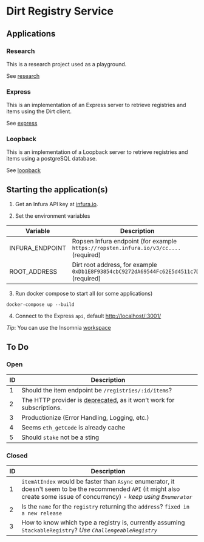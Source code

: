 # Dirt Registry Service

## Applications

### Research

This is a research project used as a playground.

See [research](./research)

### Express

This is an implementation of an Express server to retrieve registries and items using the Dirt client.

See [express](./express)

### Loopback

This is an implementation of a Loopback server to retrieve registries and items using a postgreSQL database.

See [loopback](./loopback)

## Starting the application(s)

1. Get an Infura API key at [infura.io](infura.io).

2. Set the environment variables

Variable | Description
---- | ----
INFURA_ENDPOINT | Ropsen Infura endpoint (for example `https://ropsten.infura.io/v3/cc....` (required)
ROOT_ADDRESS | Dirt root address, for example `0xDb1E8F93854cbC9272dA69544Fc62E5d4511c7D1` (required)

3. Run docker compose to start all (or some applications)

`docker-compose up --build`

4. Connect to the Express `api`, default [http://localhost/:3001/](http://localhost/:3001/)

*Tip*: You can use the Insomnia [workspace](./tools/insomnia)

## To Do

### Open

ID | Description
---- | ----
1 | Should the item endpoint be `/registries/:id/items`?
2 | The HTTP provider is [deprecated](https://web3js.readthedocs.io/en/1.0/web3.html#value), as it won’t work for subscriptions.
3 | Productionize (Error Handling, Logging, etc.)
4 | Seems `eth_getCode` is already cache
5 | Should `stake` not be a sting

### Closed

ID | Description
---- | ----
1 | `itemAtIndex` would be faster than `Async` enumerator, it doesn't seem to be the recommended `API` (it might also create some issue of concurrency) - *keep using `Enumerator`*
2 | Is the `name` for the `registry` returning the `address`? `fixed in a new release`
3 | How to know which type a registry is, currently assuming `StackableRegistry`? *Use `ChallengeableRegistry`*

